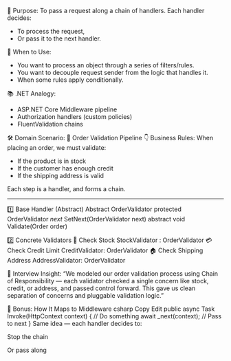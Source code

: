 ﻿📘 Purpose:
To pass a request along a chain of handlers. Each handler decides:
- To process the request,
- Or pass it to the next handler.

🧠 When to Use:
- You want to process an object through a series of filters/rules.
- You want to decouple request sender from the logic that handles it.
- When some rules apply conditionally.

📚 .NET Analogy:
- ASP.NET Core Middleware pipeline
- Authorization handlers (custom policies)
- FluentValidation chains

🛠️ Domain Scenario: 🛒 Order Validation Pipeline
👇 Business Rules:
When placing an order, we must validate:
- If the product is in stock
- If the customer has enough credit
- If the shipping address is valid

Each step is a handler, and forms a chain.

-------------------------------------------------------------------------------

1️⃣ Base Handler (Abstract)
Abstract OrderValidator
	protected OrderValidator _next_
	SetNext(OrderValidator next)
	abstract void Validate(Order order)

2️⃣ Concrete Validators
	🏪 Check Stock
		StockValidator : OrderValidator
	💳 Check Credit Limit
		CreditValidator: OrderValidator
	🏠 Check Shipping Address
		AddressValidator: OrderValidator

🎯 Interview Insight:
“We modeled our order validation process using Chain of Responsibility — 
each validator checked a single concern like stock, credit, or address, and passed control forward. 
This gave us clean separation of concerns and pluggable validation logic.”

🔁 Bonus: How It Maps to Middleware
csharp
Copy
Edit
public async Task Invoke(HttpContext context)
{
    // Do something
    await _next(context); // Pass to next
}
Same idea — each handler decides to:

Stop the chain

Or pass along